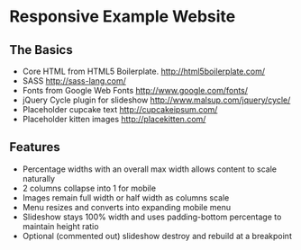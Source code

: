Responsive Example Website
==========================

The Basics
--------------------------
* Core HTML from HTML5 Boilerplate. http://html5boilerplate.com/
* SASS http://sass-lang.com/
* Fonts from Google Web Fonts http://www.google.com/fonts/
* jQuery Cycle plugin for slideshow http://www.malsup.com/jquery/cycle/
* Placeholder cupcake text http://cupcakeipsum.com/
* Placeholder kitten images http://placekitten.com/

Features
--------------------------
* Percentage widths with an overall max width allows content to scale naturally
* 2 columns collapse into 1 for mobile
* Images remain full width or half width as columns scale
* Menu resizes and converts into expanding mobile menu
* Slideshow stays 100% width and uses padding-bottom percentage to maintain height ratio
* Optional (commented out) slideshow destroy and rebuild at a breakpoint